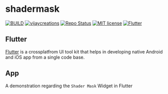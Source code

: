 # shadermask

[![BUILD](https://img.shields.io/badge/Build-OK-<COLOR>.svg)](https://github.com/vijayinyoutube/shadermask)  [![vijaycreations](https://img.shields.io/website-up-vijaycreations-green-orange/http/cv.lbesson.qc.to.svg)](https://www.youtube.com/channel/UCBC_Z7jla1GSITcqLKAtPxQ) [![Repo Status](https://img.shields.io/badge/RepoStatus-Active-blue.svg)](https://github.com/vijayinyoutube/shadermask) [![MIT license](https://img.shields.io/badge/License-MIT-red.svg)](https://github.com/vijayinyoutube/shadermask) [![Flutter](https://img.shields.io/badge/Built_using-Flutter-blue.svg)](https://github.com/vijayinyoutube/shadermask)



## Flutter
[Flutter](https://flutter.dev/) is a crossplatfrom UI tool kit that helps in developing native Android and iOS app from a single code base.



## App 

A demonstration regarding the ```Shader Mask``` Widget in Flutter


